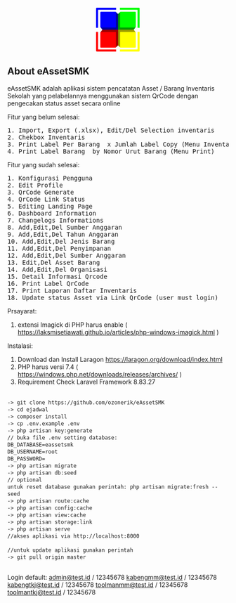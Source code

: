 <p align="center">
<img src="public/img/logo.png" width="100">
</p>

## About eAssetSMK

eAssetSMK adalah aplikasi sistem pencatatan Asset / Barang Inventaris Sekolah yang pelabelannya menggunakan sistem QrCode dengan pengecakan status asset secara online

Fitur yang belum selesai:
<pre>
1. Import, Export (.xlsx), Edit/Del Selection inventaris
2. Chekbox Inventaris
3. Print Label Per Barang  x Jumlah Label Copy (Menu Inventaris)
4. Print Label Barang  by Nomor Urut Barang (Menu Print)
</pre>

Fitur yang sudah selesai:
<pre>
1. Konfigurasi Pengguna
2. Edit Profile
3. QrCode Generate
4. QrCode Link Status
5. Editing Landing Page
6. Dashboard Information
7. Changelogs Informations
8. Add,Edit,Del Sumber Anggaran
9. Add,Edit,Del Tahun Anggaran
10. Add,Edit,Del Jenis Barang
11. Add,Edit,Del Penyimpanan
12. Add,Edit,Del Sumber Anggaran
13. Edit,Del Asset Barang
14. Add,Edit,Del Organisasi
15. Detail Informasi Qrcode
16. Print Label QrCode
17. Print Laporan Daftar Inventaris
18. Update status Asset via Link QrCode (user must login)
</pre>

Prsayarat:
1. extensi Imagick di PHP harus enable ( https://laksmisetiawati.github.io/articles/php-windows-imagick.html )

Instalasi:
1. Download dan Install Laragon https://laragon.org/download/index.html
2. PHP harus versi 7.4 ( https://windows.php.net/downloads/releases/archives/ )
3. Requirement Check Laravel Framework 8.83.27

<pre>
<code>
-> git clone https://github.com/ozonerik/eAssetSMK
-> cd ejadwal
-> composer install
-> cp .env.example .env
-> php artisan key:generate
// buka file .env setting database:
DB_DATABASE=eassetsmk
DB_USERNAME=root
DB_PASSWORD=
-> php artisan migrate
-> php artisan db:seed
// optional
untuk reset database gunakan perintah: php artisan migrate:fresh --seed
-> php artisan route:cache
-> php artisan config:cache
-> php artisan view:cache
-> php artisan storage:link
-> php artisan serve
//akses aplikasi via http://localhost:8000

//untuk update aplikasi gunakan perintah
-> git pull origin master
</code>
</pre>
Login default:
admin@test.id / 12345678
kabengmm@test.id / 12345678
kabengtkj@test.id / 12345678
toolmanmm@test.id / 12345678
toolmantkj@test.id / 12345678
